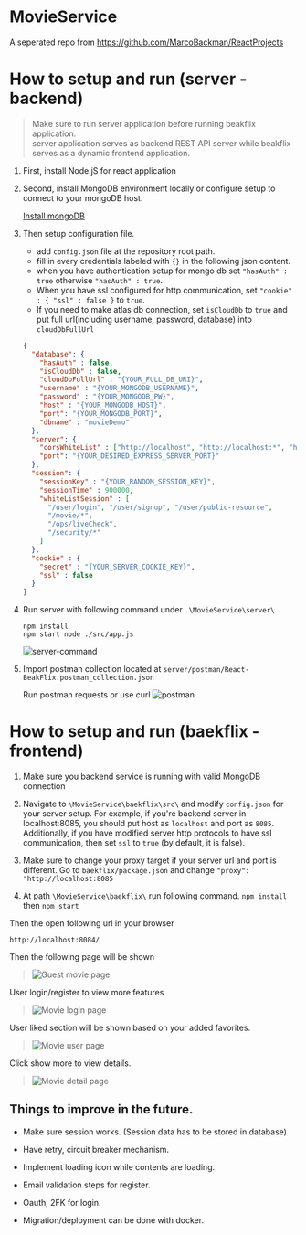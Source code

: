 # MovieService
A seperated repo from https://github.com/MarcoBackman/ReactProjects

# How to setup and run (server - backend)

> Make sure to run server application before running beakflix application.<br/>
> server application serves as backend REST API server while beakflix serves as a dynamic frontend application.

1. First, install Node.jS for react application

2. Second, install MongoDB environment locally or configure setup to connect to your mongoDB host.

   [Install mongoDB](https://www.mongodb.com/docs/manual/administration/install-community/)

3. Then setup configuration file.
    - add `config.json` file at the repository root path.
    - fill in every credentials labeled with `{}` in the following json content.
    - when you have authentication setup for mongo db set `"hasAuth" : true` otherwise `"hasAuth" : true`.
    - When you have ssl configured for http communication, set `"cookie" : { "ssl" : false }` to `true`.
    - If you need to make atlas db connection, set `isCloudDb` to `true` and put full url(including username, password, database) into `cloudDbFullUrl`
   ```json
   {
     "database": {
       "hasAuth" : false,
       "isCloudDb" : false,
       "cloudDbFullUrl" : "{YOUR_FULL_DB_URI}",
       "username" : "{YOUR_MONGODB_USERNAME}",
       "password" : "{YOUR_MONGODB_PW}",
       "host" : "{YOUR_MONGODB_HOST}",
       "port": "{YOUR_MONGODB_PORT}",
       "dbname" : "movieDemo"
     },
     "server": {
       "corsWhiteList" : ["http://localhost", "http://localhost:*", "http://127.0.0.1"],
       "port": "{YOUR_DESIRED_EXPRESS_SERVER_PORT}"
     },
     "session": {
       "sessionKey" : "{YOUR_RANDOM_SESSION_KEY}",
       "sessionTime" : 900000,
       "whiteListSession" : [
         "/user/login", "/user/signup", "/user/public-resource",
         "/movie/*",
         "/ops/liveCheck",
         "/security/*"
       ]
     },
     "cookie" : {
       "secret" : "{YOUR_SERVER_COOKIE_KEY}",
       "ssl" : false
     }
   }
   ```

4. Run server with following command under `.\MovieService\server\`
   ``` 
   npm install
   npm start node ./src/app.js
    ```
   ![server-command](./img/server.png)

5. Import postman collection located at `server/postman/React-BeakFlix.postman_collection.json`
   
   Run postman requests or use curl
   ![postman](./img/postman.png)





# How to setup and run (baekflix - frontend)

1. Make sure you backend service is running with valid MongoDB connection

2. Navigate to `\MovieService\baekflix\src\` and modify `config.json` for your server setup.
   For example, if you're backend server in localhost:8085, you should put host as `localhost` and port as `8085`.
   Additionally, if you have modified server http protocols to have ssl communication, then set `ssl` to `true` (by default, it is false).

3. Make sure to change your proxy target if your server url and port is different. Go to `baekflix/package.json` and change `"proxy": "http://localhost:8085`

4. At path `\MovieService\baekflix\` run following command.
   `npm install` then `npm start`

Then the open following url in your browser

`http://localhost:8084/` 

Then the following page will be shown
>![Guest movie page](./img/baekflix-guest.png)

User login/register to view more features
>![Movie login page](./img/baekflix-login.png)

User liked section will be shown based on your added favorites.
>![Movie user page](./img/baekflix-userpage.png)

Click show more to view details.
>![Movie detail page](./img/baekflix-view-detail.png)

## Things to improve in the future.
- Make sure session works. (Session data has to be stored in database)
- Have retry, circuit breaker mechanism.
- Implement loading icon while contents are loading.
- Email validation steps for register.
- Oauth, 2FK for login.

- Migration/deployment can be done with docker.